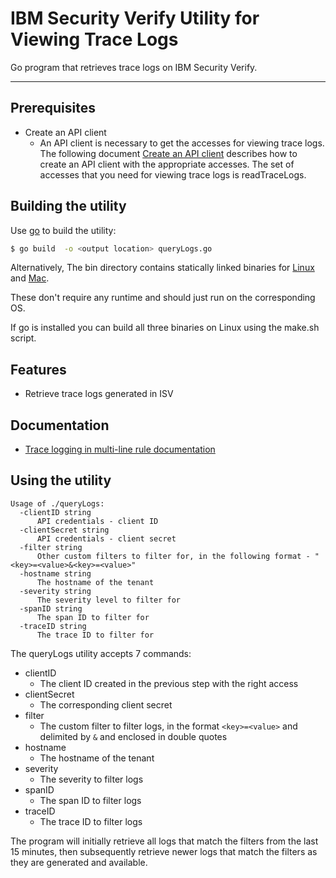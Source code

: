 # IBM Security Verify Utility for Viewing Trace Logs

Go program that retrieves trace logs on IBM Security Verify.

---

## Prerequisites

* Create an API client
  - An API client is necessary to get the accesses for viewing trace logs. The following document [Create an API client](https://docs.verify.ibm.com/verify/docs/create-api-client) describes
how to create an API client with the appropriate accesses.  The set of accesses that you need for viewing trace logs is readTraceLogs.


## Building the utility

Use [go](https://golang.org/doc/install) to build the utility:

```bash
$ go build  -o <output location> queryLogs.go
```
Alternatively, The bin directory contains statically linked binaries for [Linux](bin/linux/queryLogs) and [Mac](bin/darwin/queryLogs).

These don't require any runtime and should just run on the corresponding OS.

If go is installed you can build all three binaries on Linux using the make.sh script.

## Features

- Retrieve trace logs generated in ISV 

## Documentation

* [Trace logging in multi-line rule documentation](https://www.ibm.com/docs/en/security-verify?topic=attributes-multi-line-rule-executor#r_multiline_rule__title__8)


## Using the utility

```
Usage of ./queryLogs:
  -clientID string
      API credentials - client ID
  -clientSecret string
      API credentials - client secret
  -filter string
      Other custom filters to filter for, in the following format - "<key>=<value>&<key>=<value>"
  -hostname string
      The hostname of the tenant
  -severity string
      The severity level to filter for
  -spanID string
      The span ID to filter for
  -traceID string
      The trace ID to filter for
```

The queryLogs utility accepts 7 commands:

* clientID 
  - The client ID created in the previous step with the right access
* clientSecret 
  - The corresponding client secret
* filter 
  - The custom filter to filter logs, in the format `<key>=<value>` and delimited by `&` and enclosed in double quotes
* hostname 
  - The hostname of the tenant 
* severity 
  - The severity to filter logs 
* spanID 
  - The span ID to filter logs
* traceID 
  - The trace ID to filter logs

The program will initially retrieve all logs that match the filters from the last 15 minutes, then subsequently retrieve newer logs that match the filters as they are generated and available.